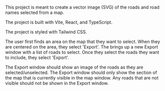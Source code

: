 This project is meant to create a vector image (SVG) of the roads and road names selected from a map.

The project is built with Vite, React, and TypeScript.

The project is styled with Tailwind CSS.

The user first finds an area on the map that they want to select. When they are centered on the area, they select 'Export'.
The brings up a new Export window with a list of roads to select. Once they select the roads they want to include, they select 'Export'.

The Export window should show an image of the roads as they are selected/unselected. The Export window should only show the section of the map that is currently visible in the map window. Any roads that are not visible should not be shown in the Export window.
